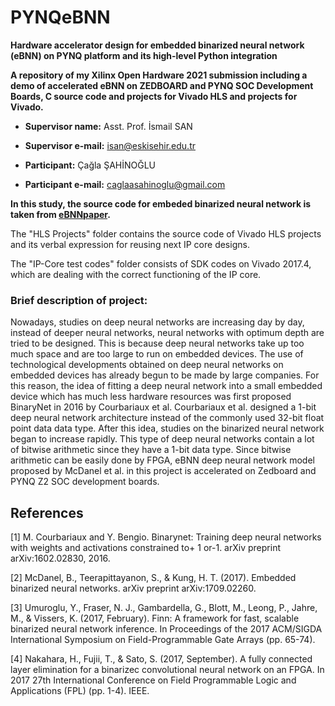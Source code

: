 # PYNQeBNN
**Hardware accelerator design for embedded binarized neural network (eBNN) on PYNQ platform and its high-level Python integration**

**A repository of my Xilinx Open Hardware 2021 submission including a demo of accelerated eBNN on ZEDBOARD and PYNQ SOC Development Boards, C source code and projects for Vivado HLS and projects for Vivado.**

- **Supervisor name:** Asst. Prof. İsmail SAN

- **Supervisor e-mail:** isan@eskisehir.edu.tr

- **Participant:** Çağla ŞAHİNOĞLU

- **Participant e-mail:** caglaasahinoglu@gmail.com

**In this study, the source code for embeded binarized neural network is taken from [eBNNpaper](https://arxiv.org/abs/1709.02260).**

 The "HLS Projects" folder contains the source code of Vivado HLS projects and its verbal expression for reusing next IP core designs.
 
 The "IP-Core test codes" folder consists of SDK codes on Vivado 2017.4, which are dealing with the correct functioning of the IP core.

### Brief description of project:
Nowadays, studies on deep neural networks are increasing day by day, instead of deeper neural networks, neural networks with optimum depth are tried to be designed. This is because deep neural networks take up too much space and are too large to run on embedded devices. The use of technological developments obtained on deep neural networks on embedded devices has already begun to be made by large companies. For this reason, the idea of fitting a deep neural network into a small embedded device which has much less hardware resources was first proposed BinaryNet in 2016 by Courbariaux et al. Courbariaux et al. designed a 1-bit deep neural network architecture instead of the commonly used 32-bit float point data data type. After this idea, studies on the binarized neural network began to increase rapidly. This type of deep neural networks contain a lot of bitwise arithmetic since they have a 1-bit data type. Since bitwise arithmetic can be easily done by FPGA, eBNN deep neural network model proposed by McDanel et al. in this project is accelerated on Zedboard and PYNQ Z2 SOC development boards.

## References

[1] M. Courbariaux and Y. Bengio. Binarynet: Training deep neural networks with weights and activations constrained to+ 1 or-1. arXiv preprint arXiv:1602.02830, 2016.

[2] McDanel, B., Teerapittayanon, S., & Kung, H. T. (2017). Embedded binarized neural networks. arXiv preprint arXiv:1709.02260.

[3] Umuroglu, Y., Fraser, N. J., Gambardella, G., Blott, M., Leong, P., Jahre, M., & Vissers, K. (2017, February). Finn: A framework for fast, scalable binarized neural network inference. In Proceedings of the 2017 ACM/SIGDA International Symposium on Field-Programmable Gate Arrays (pp. 65-74).

[4] Nakahara, H., Fujii, T., & Sato, S. (2017, September). A fully connected layer elimination for a binarizec convolutional neural network on an FPGA. In 2017 27th International Conference on Field Programmable Logic and Applications (FPL) (pp. 1-4). IEEE.



